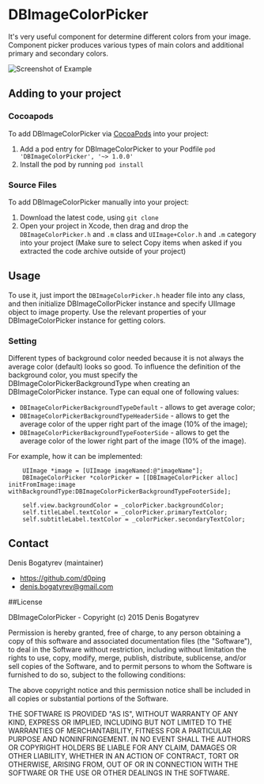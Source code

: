 # DBImageColorPicker

It's very useful component for determine different colors from your image. Component picker produces various types of main colors and additional primary and secondary colors.

![Screenshot of Example](https://github.com/d0ping/DBImageColorPicker/blob/master/Example/Resources/Screenshot.jpg)

## Adding to your project

### Cocoapods

To add DBImageColorPicker via [CocoaPods](http://cocoapods.org/) into your project:

1. Add a pod entry for DBImageColorPicker to your Podfile `pod 'DBImageColorPicker', '~> 1.0.0'`
2. Install the pod by running `pod install`

### Source Files

To add DBImageColorPicker manually into your project: 

1. Download the latest code, using `git clone`
2. Open your project in Xcode, then drag and drop the `DBImageColorPicker.h` and `.m` class and `UIImage+Color.h` and `.m` category into your project (Make sure to select Copy items when asked if you extracted the code archive outside of your project)

## Usage

To use it, just import the `DBImageColorPicker.h` header file into any class, and then initialize DBImageCollorPicker instance and specify UIImage object to image property. Use the relevant properties of your DBImageColorPicker instance for getting colors.

### Setting

 Different types of background color needed because it is not always the average color (default) looks so good. To influence the definition of the background color, you must specify the DBImageColorPickerBackgroundType when creating an DBImageColorPicker instance. Type can equal one of following values:
- `DBImageColorPickerBackgroundTypeDefault` - allows to get average color;
- `DBImageColorPickerBackgroundTypeHeaderSide` - allows to get the average color of the upper right part of the image (10% of the image);
- `DBImageColorPickerBackgroundTypeFooterSide` - allows to get the average color of the lower right part of the image (10% of the image).

For example, how it can be implemented:

```objc
    UIImage *image = [UIImage imageNamed:@"imageName"];
    DBImageColorPicker *colorPicker = [[DBImageColorPicker alloc] initFromImage:image withBackgroundType:DBImageColorPickerBackgroundTypeFooterSide];

    self.view.backgroundColor = _colorPicker.backgroundColor;
    self.titleLabel.textColor = _colorPicker.primaryTextColor;
    self.subtitleLabel.textColor = _colorPicker.secondaryTextColor;
```

## Contact

Denis Bogatyrev (maintainer)

- https://github.com/d0ping
- denis.bogatyrev@gmail.com

##License

DBImageColorPicker - Copyright (c) 2015 Denis Bogatyrev

Permission is hereby granted, free of charge, to any person obtaining a copy of this software and associated documentation files (the "Software"), to deal in the Software without restriction, including without limitation the rights to use, copy, modify, merge, publish, distribute, sublicense, and/or sell copies of the Software, and to permit persons to whom the Software is furnished to do so, subject to the following conditions:

The above copyright notice and this permission notice shall be included in all copies or substantial portions of the Software.

THE SOFTWARE IS PROVIDED "AS IS", WITHOUT WARRANTY OF ANY KIND, EXPRESS OR IMPLIED, INCLUDING BUT NOT LIMITED TO THE WARRANTIES OF MERCHANTABILITY, FITNESS FOR A PARTICULAR PURPOSE AND NONINFRINGEMENT. IN NO EVENT SHALL THE AUTHORS OR COPYRIGHT HOLDERS BE LIABLE FOR ANY CLAIM, DAMAGES OR OTHER LIABILITY, WHETHER IN AN ACTION OF CONTRACT, TORT OR OTHERWISE, ARISING FROM, OUT OF OR IN CONNECTION WITH THE SOFTWARE OR THE USE OR OTHER DEALINGS IN THE SOFTWARE.